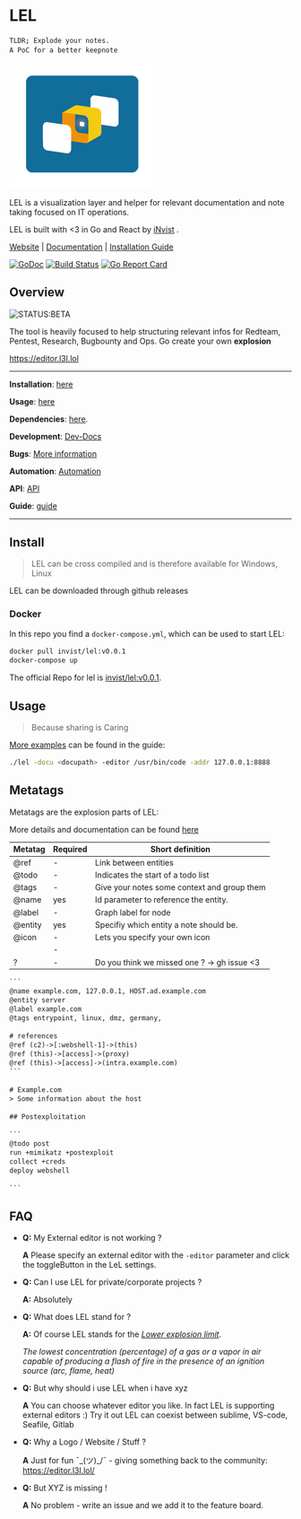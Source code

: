 # LEL

```bash
TLDR; Explode your notes.
A PoC for a better keepnote
```

![LEL - no need for more](./docs/LEL-short.png)

LEL is a visualization layer and helper for relevant documentation and note taking focused on IT operations.

LEL is built with <3 in Go and React by [iNvist](https://twitter.com/invist) .

[Website](https://editor.l3l.lol) |
[Documentation](./docu/guide.md) |
[Installation Guide](./docs/installation.md)

[![GoDoc](https://godoc.org/github.com/c-f/lel?status.svg)](https://godoc.org/github.com/c-f/lel)
[![Build Status](https://api.travis-ci.org/c-f/lel.svg?branch=master)](https://travis-ci.org/c-f/lel)
[![Go Report Card](https://goreportcard.com/badge/github.com/c-f/lel)](https://goreportcard.com/report/github.com/c-f/lel)

## Overview

![STATUS:BETA](https://img.shields.io/badge/Status-beta-blue)

The tool is heavily focused to help structuring relevant infos for Redteam, Pentest, Research, Bugbounty and Ops. Go create your own **explosion**

https://editor.l3l.lol

---

**Installation**:
[here](#install)

**Usage**:
[here](#usage)

**Dependencies**:
[here](docs/dependencies.md).

**Development**:
[Dev-Docs](docs/development.md)

**Bugs**:
[More information](docs/bugs.md)

**Automation**:
[Automation](docs/automation.md)

**API**:
[API](docs/api.md)

**Guide**:
[guide](docs/guide.md)

---

## Install

> LEL can be cross compiled and is therefore available for Windows, Linux

LEL can be downloaded through github releases

### Docker

In this repo you find a `docker-compose.yml`, which can be used to start LEL:

```bash
docker pull invist/lel:v0.0.1
docker-compose up
```

The official Repo for lel is [invist/lel:v0.0.1](https://hub.docker.com/r/invist/lel).

## Usage

> Because sharing is Caring

[More examples](docs/guide.md) can be found in the guide:

```bash
./lel -docu <docupath> -editor /usr/bin/code -addr 127.0.0.1:8888
```

## Metatags

Metatags are the explosion parts of LEL:

More details and documentation can be found [here](./docs/metatags.md)

| Metatag | Required | Short definition                            |
| ------- | -------- | ------------------------------------------- |
| @ref    | -        | Link between entities                       |
| @todo   | -        | Indicates the start of a todo list          |
| @tags   | -        | Give your notes some context and group them |
| @name   | yes      | Id parameter to reference the entity.       |
| @label  | -        | Graph label for node                        |
| @entity | yes      | Specifiy which entity a note should be.     |
| @icon   | -        | Lets you specify your own icon              |
|         | -        |                                             |
| ?       | -        | Do you think we missed one ? -> gh issue <3 |

````
```
@name example.com, 127.0.0.1, HOST.ad.example.com
@entity server
@label example.com
@tags entrypoint, linux, dmz, germany,

# references
@ref (c2)->[:webshell-1]->(this)
@ref (this)->[access]->(proxy)
@ref (this)->[access]->(intra.example.com)
```

# Example.com
> Some information about the host

## Postexploitation

```
@todo post
run +mimikatz +postexploit
collect +creds
deploy webshell

```
````

## FAQ

- **Q:** My External editor is not working ?

  **A** Please specify an external editor with the `-editor` parameter and click the toggleButton in the LeL settings.

- **Q:** Can I use LEL for private/corporate projects ?

  **A:** Absolutely

- **Q:** What does LEL stand for ?

  **A:** Of course LEL stands for the [_Lower explosion limit_](https://en.wikipedia.org/wiki/Flammability_limit).

  _The lowest concentration (percentage) of a gas or a vapor in air capable of producing a flash of fire in the presence of an ignition source (arc, flame, heat)_

- **Q:** But why should i use LEL when i have xyz

  **A** You can choose whatever editor you like. In fact LEL is supporting external editors :) Try it out LEL can coexist between sublime, VS-code, Seafile, Gitlab

- **Q:** Why a Logo / Website / Stuff ?

  **A** Just for fun ¯\_(ツ)\_/¯ - giving something back to the community: https://editor.l3l.lol/

- **Q:** But XYZ is missing !

  **A** No problem - write an issue and we add it to the feature board.
